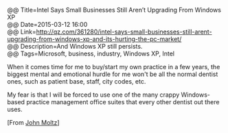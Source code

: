 @@ Title=Intel Says Small Businesses Still Aren’t Upgrading From Windows XP  
@@ Date=2015-03-12 16:00  
@@ Link=http://qz.com/361280/intel-says-small-businesses-still-arent-upgrading-from-windows-xp-and-its-hurting-the-pc-market/  
@@ Description=And Windows XP still persists.  
@@ Tags=Microsoft, business, industry, Windows XP, Intel  

When it comes time for me to buy/start my own practice in a few years, the biggest mental and emotional hurdle for me won't be all the normal dentist ones, such as patient base, staff, city codes, etc. 

My fear is that I will be forced to use one of the many crappy Windows-based practice management office suites that every other dentist out there uses. 

[From [John Moltz](http://verynicewebsite.net/2015/03/thanks-for-nothing-dentists/)]